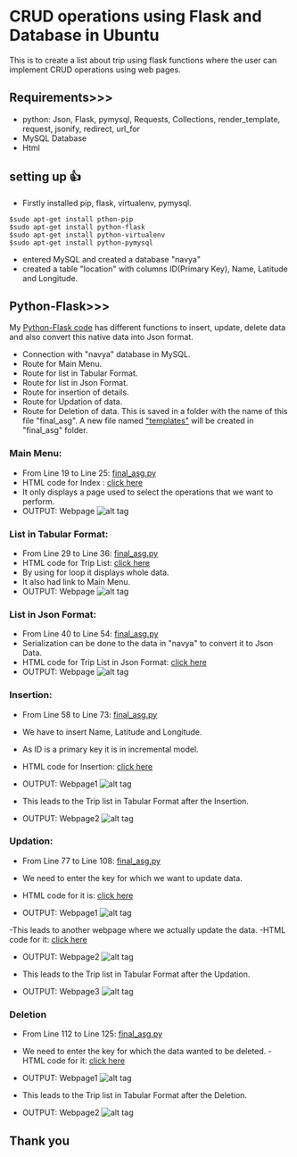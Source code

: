 # CRUD operations using Flask and Database in Ubuntu
   This is to create a list about trip using flask functions where the user can implement CRUD operations using web pages.
   
## Requirements>>>

- python: Json, Flask, pymysql, Requests, Collections, render_template, request, jsonify, redirect, url_for
- MySQL Database
- Html


## setting up :+1:
- Firstly installed pip, flask, virtualenv, pymysql.
```
$sudo apt-get install pthon-pip
$sudo apt-get install python-flask
$sudo apt-get install python-virtualenv
$sudo apt-get install python-pymysql
```
- entered MySQL and created a database "navya" 
- created a table "location" with columns ID(Primary Key), Name, Latitude and Longitude.


## Python-Flask>>>

My [Python-Flask code](https://github.com/navyadamisetti/Flask-Database-Operations/blob/master/final_asg.py) has different functions to insert, update, delete data and also convert this native data into Json format.
- Connection with "navya" database in MySQL.
- Route for Main Menu.
- Route for list in Tabular Format.
- Route for list in Json Format.
- Route for insertion of details.
- Route for Updation of data.
- Route for Deletion of data.
This is saved in a folder with the name of this file "final_asg".
A new file named ["templates"](https://github.com/navyadamisetti/Flask-Database-Operations/tree/master/templates) will be created in "final_asg" folder.

### Main Menu:

- From Line 19 to Line 25: [final_asg.py](https://github.com/navyadamisetti/Flask-Database-Operations/blob/master/final_asg.py)
- HTML code for Index : [click here](https://github.com/navyadamisetti/Flask-Database-Operations/blob/master/templates/index.html)
- It only displays a page used to select the operations that we want to perform.
- OUTPUT: Webpage
![alt tag](https://github.com/navyadamisetti/Flask-Database-Operations/blob/master/Outputss/index.png)

### List in Tabular Format:

- From Line 29 to Line 36: [final_asg.py](https://github.com/navyadamisetti/Flask-Database-Operations/blob/master/final_asg.py)
- HTML code for Trip List: [click here](https://github.com/navyadamisetti/Flask-Database-Operations/blob/master/templates/list.html)
- By using for loop it displays whole data.
- It also had link to Main Menu.
- OUTPUT: Webpage
![alt tag](https://github.com/navyadamisetti/Flask-Database-Operations/blob/master/Outputss/triplist.png)

### List in Json Format:

- From Line 40 to Line 54: [final_asg.py](https://github.com/navyadamisetti/Flask-Database-Operations/blob/master/final_asg.py)
- Serialization can be done to the data in "navya" to convert it to Json Data.
- HTML code for Trip List in Json Format: [click here](https://github.com/navyadamisetti/Flask-Database-Operations/blob/master/templates/jsonlist.html)
- OUTPUT: Webpage
![alt tag](https://github.com/navyadamisetti/Flask-Database-Operations/blob/master/Outputss/json.png)

### Insertion:

- From Line 58 to Line 73: [final_asg.py](https://github.com/navyadamisetti/Flask-Database-Operations/blob/master/final_asg.py)
- We have to insert Name, Latitude and Longitude.
- As ID is a primary key it is in incremental model.
- HTML code for Insertion: [click here](https://github.com/navyadamisetti/Flask-Database-Operations/blob/master/templates/insert.html)
- OUTPUT: Webpage1
![alt tag](https://github.com/navyadamisetti/Flask-Database-Operations/blob/master/Outputss/insert1.png)

- This leads to the Trip list in Tabular Format after the Insertion.

- OUTPUT: Webpage2
![alt tag](https://github.com/navyadamisetti/Flask-Database-Operations/blob/master/Outputss/insert2.png)

### Updation:

- From Line 77 to Line 108: [final_asg.py](https://github.com/navyadamisetti/Flask-Database-Operations/blob/master/final_asg.py)
- We need to enter the key for which we want to update data.
- HTML code for it is: [click here](https://github.com/navyadamisetti/Flask-Database-Operations/blob/master/templates/update.html)

- OUTPUT: Webpage1
![alt tag](https://github.com/navyadamisetti/Flask-Database-Operations/blob/master/Outputss/update1.png)

-This leads to another webpage where we actually update the data.
-HTML code for it: [click here](https://github.com/navyadamisetti/Flask-Database-Operations/blob/master/templates/update1.html)

- OUTPUT: Webpage2
![alt tag](https://github.com/navyadamisetti/Flask-Database-Operations/blob/master/Outputss/update2.png)

- This leads to the Trip list in Tabular Format after the Updation.

- OUTPUT: Webpage3
![alt tag](https://github.com/navyadamisetti/Flask-Database-Operations/blob/master/Outputss/update3.png)

### Deletion

- From Line 112 to Line 125: [final_asg.py](https://github.com/navyadamisetti/Flask-Database-Operations/blob/master/final_asg.py)
- We need to enter the key for which the data wanted to be deleted.
-HTML code for it: [click here](https://github.com/navyadamisetti/Flask-Database-Operations/blob/master/templates/delete.html)

- OUTPUT: Webpage1
![alt tag](https://github.com/navyadamisetti/Flask-Database-Operations/blob/master/Outputss/delete1.png)

- This leads to the Trip list in Tabular Format after the Deletion.

- OUTPUT: Webpage2
![alt tag](https://github.com/navyadamisetti/Flask-Database-Operations/blob/master/Outputss/delete2.png)
## Thank you

